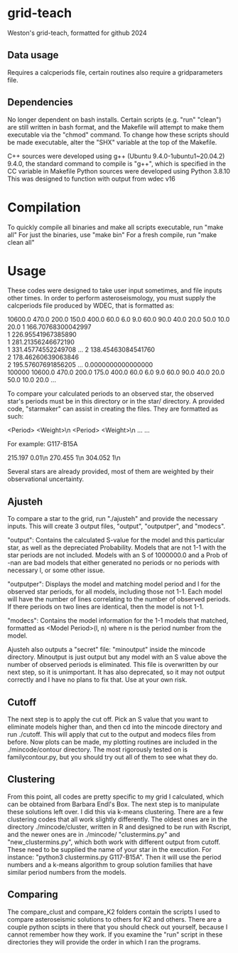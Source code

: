 # grid-teach
 Weston's grid-teach, formatted for github 2024

## Data usage
Requires a calcperiods file, certain routines also require a gridparameters file.

## Dependencies
No longer dependent on bash installs. Certain scripts (e.g. "run" "clean") are still written in bash format, and the Makefile will attempt to make them executable via the "chmod" command. To change how these scripts should be made executable, alter the "SHX" variable at the top of the Makefile.

C++ sources were developed using g++ (Ubuntu 9.4.0-1ubuntu1~20.04.2) 9.4.0, the standard command to compile is "g++", which is specified in the CC variable in Makefile
Python sources were developed using Python 3.8.10
This was designed to function with output from wdec v16

# Compilation
To quickly compile all binaries and make all scripts executable, run "make all"
For just the binaries, use "make bin"
For a fresh compile, run "make clean all"

# Usage
These codes were designed to take user input sometimes, and file inputs other times. In order to perform asteroseismology, you must supply the calcperiods file produced by WDEC, that is formatted as:

  10600.0    470.0    200.0    150.0    400.0     60.0      6.0      9.0     60.0     90.0     40.0     20.0     50.0     10.0     20.0
           1   166.70768300042997     
           1   226.95541967385890     
           1   281.21356246672190     
           1   331.45774552249708 
		...
           2   138.45463084541760     
           2   178.46260639063846     
           2   195.57607691856205 
		...
   0.0000000000000000     
      100000
  10600.0    470.0    200.0    175.0    400.0     60.0      6.0      9.0     60.0     90.0     40.0     20.0     50.0     10.0     20.0
		...

To compare your calculated periods to an observed star, the observed star's periods must be in this directory or in the star/ directory. A provided code, "starmaker" can assist in creating the files. They are formatted as such:

\<Period\> \<Weight\>\n
\<Period\> \<Weight\>\n
... ...

For example: G117-B15A

215.197 0.01\n
270.455 1\n
304.052 1\n

Several stars are already provided, most of them are weighted by their observational uncertainty.

## Ajusteh
To compare a star to the grid, run "./ajusteh" and provide the necessary inputs. This will create 3 output files, "output", "outputper", and "modecs".

"output": Contains the calculated S-value for the model and this particular star, as well as the depreciated Probability. Models that are not 1-1 with the star periods are not included. Models with an S of 1000000.0 and a Prob of -nan are bad models that either generated no periods or no periods with necessary l, or some other issue.

"outputper": Displays the model and matching model period and l for the observed star periods, for all models, including those not 1-1. Each model will have the number of lines correlating to the number of observed periods. If there periods on two lines are identical, then the model is not 1-1.

"modecs": Contains the model information for the 1-1 models that matched, formatted as \<Model Period\>(l, n) where n is the period number from the model.

Ajusteh also outputs a "secret" file: "minoutput" inside the mincode directory. Minoutput is just output but any model with an S value above the number of observed periods is eliminated. This file is overwritten by our next step, so it is unimportant. It has also deprecated, so it may not output correctly and I have no plans to fix that. Use at your own risk.

## Cutoff
The next step is to apply the cut off. Pick an S value that you want to eliminate models higher than, and then cd into the mincode directory and run ./cutoff. This will apply that cut to the output and modecs files from before. Now plots can be made, my plotting routines are included in the ./mincode/contour directory. The most rigorously tested on is familycontour.py, but you should try out all of them to see what they do.

## Clustering
From this point, all codes are pretty specific to my grid I calculated, which can be obtained from Barbara Endl's Box. The next step is to manipulate these solutions left over. I did this via k-means clustering. There are a few clustering codes that all work slightly differently. The oldest ones are in the directory ./mincode/cluster, written in R and designed to be run with Rscript, and the newer ones are in ./mincode/ "clustermins.py" and "new\_clustermins.py", which both work with different output from cutoff. These need to be supplied the name of your star in the execution. For instance: "python3 clustermins.py G117-B15A". Then it will use the period numbers and a k-means algorithm to group solution families that have similar period numbers from the models.

## Comparing
The compare\_clust and compare\_K2 folders contain the scripts I used to compare asteroseismic solutions to others for K2 and others. There are a couple python scipts in there that you should check out yourself, because I cannot remember how they work. If you examine the "run" script in these directories they will provide the order in which I ran the programs.
